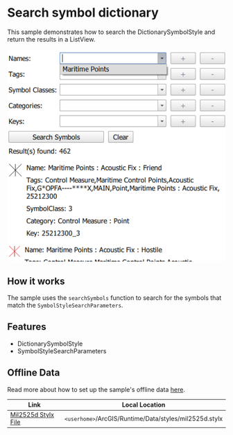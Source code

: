 # Search symbol dictionary

This sample demonstrates how to search the DictionarySymbolStyle and return the results in a ListView.

![](screenshot.png)

## How it works

The sample uses the `searchSymbols` function to search for the symbols that match the `SymbolStyleSearchParameters`.

## Features
- DictionarySymbolStyle
- SymbolStyleSearchParameters

## Offline Data
Read more about how to set up the sample's offline data [here](http://links.esri.com/ArcGISRuntimeQtSamples).

Link | Local Location
---------|-------|
|[Mil2525d Stylx File](https://www.arcgis.com/home/item.html?id=e34835bf5ec5430da7cf16bb8c0b075c)| `<userhome>`/ArcGIS/Runtime/Data/styles/mil2525d.stylx |
